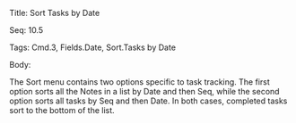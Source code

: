 Title:  Sort Tasks by Date

Seq:    10.5

Tags:   Cmd.3, Fields.Date, Sort.Tasks by Date

Body:   
 
The Sort menu contains two options specific to task tracking. The first option sorts all the Notes in a list by Date and then Seq, while the second option sorts all tasks by Seq and then Date. In both cases, completed tasks sort to the bottom of the list. 


